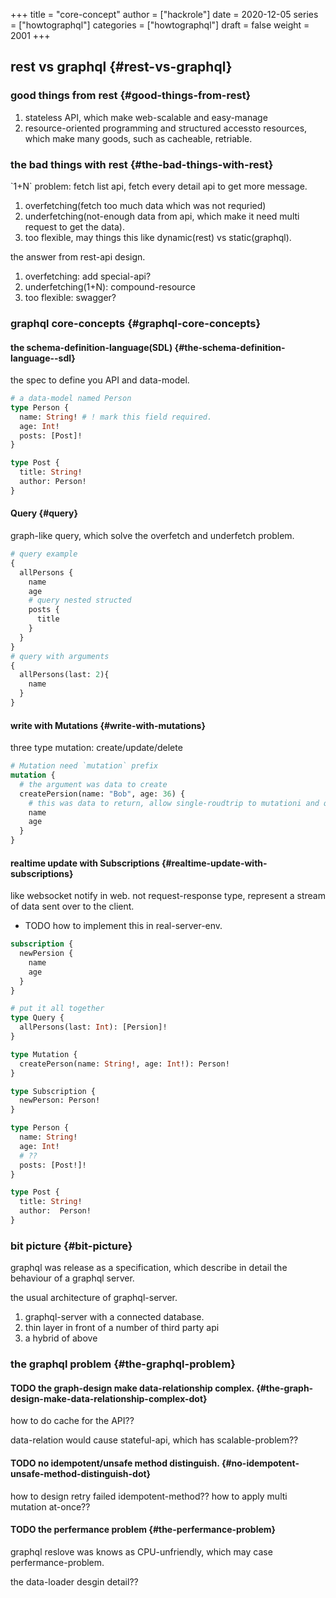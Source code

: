 +++
title = "core-concept"
author = ["hackrole"]
date = 2020-12-05
series = ["howtographql"]
categories = ["howtographql"]
draft = false
weight = 2001
+++

## rest vs graphql {#rest-vs-graphql}


### good things from rest {#good-things-from-rest}

1.  stateless API, which make web-scalable and easy-manage
2.  resource-oriented programming and structured accessto resources, which make many goods, such as cacheable, retriable.


### the bad things with rest {#the-bad-things-with-rest}

\`1+N\` problem: fetch list api, fetch every detail api to get more message.

1.  overfetching(fetch too much data which was not requried)
2.  underfetching(not-enough data from api, which make it need multi request to get the data).
3.  too flexible, may things this like dynamic(rest) vs static(graphql).

the answer from rest-api design.

1.  overfetching: add special-api?
2.  underfetching(1+N): compound-resource
3.  too flexible: swagger?


### graphql core-concepts {#graphql-core-concepts}


#### the schema-definition-language(SDL) {#the-schema-definition-language--sdl}

the spec to define you API and data-model.

```graphql
# a data-model named Person
type Person {
  name: String! # ! mark this field required.
  age: Int!
  posts: [Post]!
}

type Post {
  title: String!
  author: Person!
}
```


#### Query {#query}

graph-like query, which solve the overfetch and underfetch problem.

```graphql
# query example
{
  allPersons {
    name
    age
    # query nested structed
    posts {
      title
    }
  }
}
# query with arguments
{
  allPersons(last: 2){
    name
  }
}
```


#### write with Mutations {#write-with-mutations}

three type mutation: create/update/delete

```graphql
# Mutation need `mutation` prefix
mutation {
  # the argument was data to create
  createPersion(name: "Bob", age: 36) {
    # this was data to return, allow single-roudtrip to mutationi and query data.
    name
    age
  }
}
```


#### realtime update with Subscriptions {#realtime-update-with-subscriptions}

like websocket notify in web.
not request-response type, represent a stream of data sent over to the client.

-   TODO how to implement this in real-server-env.

<!--listend-->

```graphql
subscription {
  newPersion {
    name
    age
  }
}
```

```graphql
# put it all together
type Query {
  allPersons(last: Int): [Persion]!
}

type Mutation {
  createPerson(name: String!, age: Int!): Person!
}

type Subscription {
  newPerson: Person!
}

type Person {
  name: String!
  age: Int!
  # ??
  posts: [Post!]!
}

type Post {
  title: String!
  author:  Person!
}
```


### bit picture {#bit-picture}

graphql was release as a specification,
which describe in detail the behaviour of a graphql server.

the usual architecture of graphql-server.

1.  graphql-server with a connected database.
2.  thin layer in front of a number of third party api
3.  a hybrid of above


### the graphql problem {#the-graphql-problem}


#### <span class="org-todo todo TODO">TODO</span> the graph-design make data-relationship complex. {#the-graph-design-make-data-relationship-complex-dot}

how to do cache for the API??

data-relation would cause stateful-api, which has scalable-problem??


#### <span class="org-todo todo TODO">TODO</span> no idempotent/unsafe method distinguish. {#no-idempotent-unsafe-method-distinguish-dot}

how to design retry failed idempotent-method??
how to apply multi mutation at-once??


#### <span class="org-todo todo TODO">TODO</span> the perfermance problem {#the-perfermance-problem}

graphql reslove was knows as CPU-unfriendly, which may case perfermance-problem.

the data-loader desgin detail??
